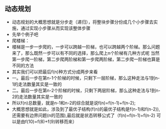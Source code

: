 ## 动态规划
 * 动态规划的大概思想就是分步走（递归），将整块步骤分份成几个小步骤去实施，通过实现小步骤从而实现该整体步骤
 * 先举个例子吧 
 * 爬楼梯：
 * 楼梯是一步一步爬的，一步可以跨越一阶梯，也可以跨越两个阶梯。那么问题来了，那么既然一步可以有不同的选择，那么爬上n个阶梯有几种方式呢
 当然第一步爬一阶梯，第二步爬两阶梯和第一步爬两阶梯，第二步爬一阶梯也算是不同的方法
 * 其实我们可以把最后f(n)种方式分成两步来看
 * 一。最后一步在第n-1个阶梯的时候，只剩下一层阶梯，那么这种走法与1到n-1的走法数量其实是一致的
 * 二。最后一步在第n-2个阶梯的时候，只剩下两层阶梯，那么这种走法与1到n-2的走法数量其实是一致的
 * 所以f(n)总数量，就是n-1和n-2的综合就是说f(n)=f(n-1)+f(n-2);
* 大概思想就是如此，涉及到了最优子结构(f(n)的最优子结构是f(n-1)和f(n-2)),还需要有边界问题(n的范围),最后就是状态转移公式了（f(n)=f(n-1)+f(n-2) 可以是由f(10)=f(8)+f(9)转移而来）